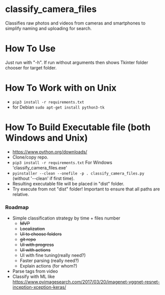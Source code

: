 # classify_camera_files
Classifies raw photos and videos from cameras and smartphones to simplify naming and uploading for search.

# How To Use
Just run with "-h". If run without arguments then shows Tkinter folder chooser for target folder.

# How To Work with on Unix
- `pip3 install -r requirements.txt`
- for Debian `sudo apt-get install python3-tk`

# How To Build Executable file (both Windows and Unix)
- https://www.python.org/downloads/
- Clone/copy repo.
- `pip3 install -r requirements.txt`
For Windows 'classify_camera_files.exe'
- `pyinstaller --clean --onefile -p . classify_camera_files.py` (without '--clean' if first time).
- Resulting executable file will be placed in "dist" folder.
- Try execute from not "dist" folder! Important to ensure that all paths are relative.

### Roadmap
- Simple classification strategy by time + files number
    - ~~MVP~~
    - ~~Localization~~
    - ~~UI to choose folders~~
    - ~~git repo~~
    - ~~UI with progress~~
    - ~~UI with actions~~
    - UI with fine tuning(really need?)
    - Faster parsing (really need?)
    - Explain actions (for whom?)
- Parse tags from video
- Classify with ML like https://www.pyimagesearch.com/2017/03/20/imagenet-vggnet-resnet-inception-xception-keras/
